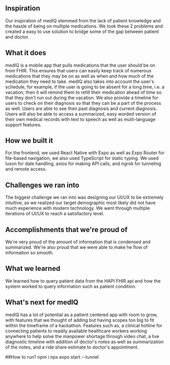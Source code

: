 ## Inspiration
Our  inspiration of medIQ stemmed from the lack of patient knowledge and the hassle of being on multiple medications. We took these 2 problems and created a easy to use solution to bridge some of the gap between patient and doctor. 
## What it does
medIQ is a mobile app that pulls medications that the user should be on from FHIR. This ensures that users can easily keep track of numerous medications that they may be on as well as when and how much of the medication they need to take. medIQ also takes into account the user's schedule, for example, if the user is going to be absent for a long time, i.e. a vacation, then it will remind them to refill their medication ahead of time so that they don't run out during the vacation. We also provide a timeline for users to check on their diagnosis so that they can be a part of the process as well. Users are able to see their past diagnosis and current diagnosis. Users will also be able to access a summarized, easy worded version of their own medical records with text to speech as well as multi-language support features.  
## How we built it
For the frontend, we used React Native with Expo as well as Expo Router for file-based navigation, we also used TypeScript for static typing. We used luxon for date handling, axios for making API calls, and ngrok for tunneling and remote access. 
## Challenges we ran into
The biggest challenge we ran into was designing our UI/UX to be extremely intuitive, as we realized our target demographic most likely did not have much  experience with modern technology. We went through multiple iterations of UI/UX to reach a satisfactory level. 
## Accomplishments that we're proud of
We're very proud of the amount of information that is condensed and summarized. We're also proud that we were able to make he flow of information so smooth. 
## What we learned
We learned how to query patient data from the HAPI FHIR api and how the system worked to query information such as patient condition. 
## What's next for medIQ
medIQ has a lot of potential as a patient centered app with room to grow, with features that we thought of adding but having scopes too big to fit within the timeframe of a hackathon. Features such as, a clinical hotline for connecting patients to readily available healthcare workers working anywhere to help solve the manpower shortage through video chat, a live diagnostic timeline with addition of doctor's notes as well as summarization of the notes, and a ride share estimate to doctor's appointment.

##How to run?
npm i
npx expo start --tunnel
